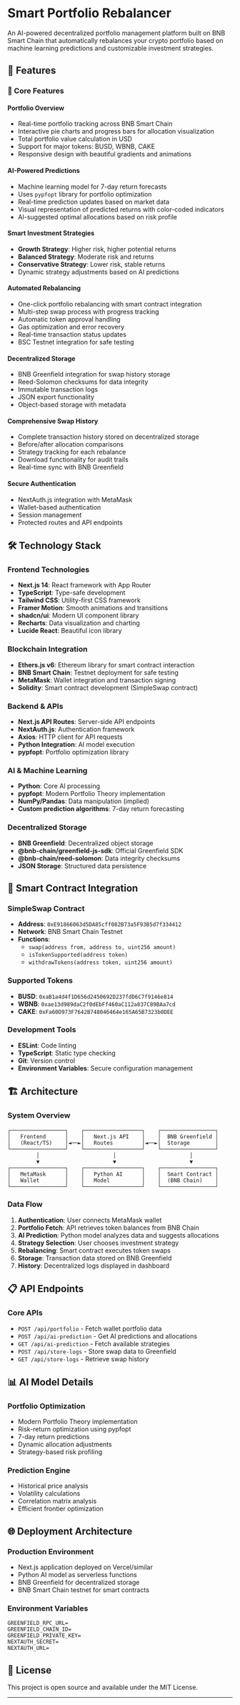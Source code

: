 # Smart Portfolio Rebalancer

An AI-powered decentralized portfolio management platform built on BNB Smart Chain that automatically rebalances your crypto portfolio based on machine learning predictions and customizable investment strategies.

## 🌟 Features

### 🎯 Core Features

#### **Portfolio Overview**
- Real-time portfolio tracking across BNB Smart Chain
- Interactive pie charts and progress bars for allocation visualization
- Total portfolio value calculation in USD
- Support for major tokens: BUSD, WBNB, CAKE
- Responsive design with beautiful gradients and animations

#### **AI-Powered Predictions**
- Machine learning model for 7-day return forecasts
- Uses `pypfopt` library for portfolio optimization
- Real-time prediction updates based on market data
- Visual representation of predicted returns with color-coded indicators
- AI-suggested optimal allocations based on risk profile

#### **Smart Investment Strategies**
- **Growth Strategy**: Higher risk, higher potential returns 
- **Balanced Strategy**: Moderate risk and returns
- **Conservative Strategy**: Lower risk, stable returns
- Dynamic strategy adjustments based on AI predictions

#### **Automated Rebalancing**
- One-click portfolio rebalancing with smart contract integration
- Multi-step swap process with progress tracking
- Automatic token approval handling
- Gas optimization and error recovery
- Real-time transaction status updates
- BSC Testnet integration for safe testing

#### **Decentralized Storage**
- BNB Greenfield integration for swap history storage
- Reed-Solomon checksums for data integrity
- Immutable transaction logs
- JSON export functionality
- Object-based storage with metadata

#### **Comprehensive Swap History**
- Complete transaction history stored on decentralized storage
- Before/after allocation comparisons
- Strategy tracking for each rebalance
- Download functionality for audit trails
- Real-time sync with BNB Greenfield

#### **Secure Authentication**
- NextAuth.js integration with MetaMask
- Wallet-based authentication
- Session management
- Protected routes and API endpoints

## 🛠️ Technology Stack

### **Frontend Technologies**
- **Next.js 14**: React framework with App Router
- **TypeScript**: Type-safe development
- **Tailwind CSS**: Utility-first CSS framework
- **Framer Motion**: Smooth animations and transitions
- **shadcn/ui**: Modern UI component library
- **Recharts**: Data visualization and charting
- **Lucide React**: Beautiful icon library

### **Blockchain Integration**
- **Ethers.js v6**: Ethereum library for smart contract interaction
- **BNB Smart Chain**: Testnet deployment for safe testing
- **MetaMask**: Wallet integration and transaction signing
- **Solidity**: Smart contract development (SimpleSwap contract)

### **Backend & APIs**
- **Next.js API Routes**: Server-side API endpoints
- **NextAuth.js**: Authentication framework
- **Axios**: HTTP client for API requests
- **Python Integration**: AI model execution
- **pypfopt**: Portfolio optimization library

### **AI & Machine Learning**
- **Python**: Core AI processing
- **pypfopt**: Modern Portfolio Theory implementation
- **NumPy/Pandas**: Data manipulation (implied)
- **Custom prediction algorithms**: 7-day return forecasting

### **Decentralized Storage**
- **BNB Greenfield**: Decentralized object storage
- **@bnb-chain/greenfield-js-sdk**: Official Greenfield SDK
- **@bnb-chain/reed-solomon**: Data integrity checksums
- **JSON Storage**: Structured data persistence

## 🔗 Smart Contract Integration

### **SimpleSwap Contract**
- **Address**: `0xE91866063d5DA85cff082B73a5F93B5d7f334412`
- **Network**: BNB Smart Chain Testnet
- **Functions**:
  - `swap(address from, address to, uint256 amount)`
  - `isTokenSupported(address token)`
  - `withdrawTokens(address token, uint256 amount)`

### **Supported Tokens**
- **BUSD**: `0xaB1a4d4f1D656d2450692D237fdD6C7f9146e814`
- **WBNB**: `0xae13d989daC2f0dEbFf460aC112a837C89BAa7cd`
- **CAKE**: `0xFa60D973F7642B748046464e165A65B7323b0DEE`


### **Development Tools**
- **ESLint**: Code linting
- **TypeScript**: Static type checking
- **Git**: Version control
- **Environment Variables**: Secure configuration management

## 🏗️ Architecture

### **System Overview**
```
┌─────────────────┐    ┌──────────────────┐    ┌─────────────────┐
│   Frontend      │    │   Next.js API    │    │  BNB Greenfield │
│   (React/TS)    │◄──►│   Routes         │◄──►│  Storage        │
└─────────────────┘    └──────────────────┘    └─────────────────┘
         │                       │                       │
         ▼                       ▼                       ▼
┌─────────────────┐    ┌──────────────────┐    ┌─────────────────┐
│   MetaMask      │    │   Python AI      │    │  Smart Contract │
│   Wallet        │    │   Model          │    │  (BNB Chain)    │
└─────────────────┘    └──────────────────┘    └─────────────────┘
```

### **Data Flow**
1. **Authentication**: User connects MetaMask wallet
2. **Portfolio Fetch**: API retrieves token balances from BNB Chain
3. **AI Prediction**: Python model analyzes data and suggests allocations
4. **Strategy Selection**: User chooses investment strategy
5. **Rebalancing**: Smart contract executes token swaps
6. **Storage**: Transaction data stored on BNB Greenfield
7. **History**: Decentralized logs displayed in dashboard

## 📋 API Endpoints

### **Core APIs**
- `POST /api/portfolio` - Fetch wallet portfolio data
- `POST /api/ai-prediction` - Get AI predictions and allocations
- `GET /api/ai-prediction` - Fetch available strategies
- `POST /api/store-logs` - Store swap data to Greenfield
- `GET /api/store-logs` - Retrieve swap history


## 📊 AI Model Details

### **Portfolio Optimization**
- Modern Portfolio Theory implementation
- Risk-return optimization using pypfopt
- 7-day return predictions
- Dynamic allocation adjustments
- Strategy-based risk profiling

### **Prediction Engine**
- Historical price analysis
- Volatility calculations
- Correlation matrix analysis
- Efficient frontier optimization

## 🌐 Deployment Architecture

### **Production Environment**
- Next.js application deployed on Vercel/similar
- Python AI model as serverless functions
- BNB Greenfield for decentralized storage
- BNB Smart Chain testnet for smart contracts

### **Environment Variables**
```env
GREENFIELD_RPC_URL=
GREENFIELD_CHAIN_ID=
GREENFIELD_PRIVATE_KEY=
NEXTAUTH_SECRET=
NEXTAUTH_URL=
```


## 📄 License

This project is open source and available under the MIT License.

---
